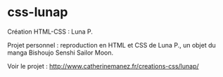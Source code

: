 # css-lunap
Création HTML-CSS : Luna P.

Projet personnel : reproduction en HTML et CSS de Luna P., un objet du manga Bishoujo Senshi Sailor Moon.

Voir le projet : http://www.catherinemanez.fr/creations-css/lunap/
